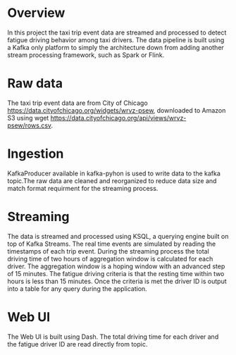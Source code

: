 # Overview

In this project the taxi trip event data are streamed and processed to detect fatigue driving behavior among 
taxi drivers. The data pipeline is built using a Kafka only platform to simply the architecture down from
adding another stream processing framework, such as Spark or Flink. 

# Raw data 
The taxi trip event data are from City of Chicago https://data.cityofchicago.org/widgets/wrvz-psew, downloaded 
to Amazon S3 using wget https://data.cityofchicago.org/api/views/wrvz-psew/rows.csv. 

# Ingestion
KafkaProducer available in kafka-pyhon is used to write data to the kafka topic.The raw data are cleaned and reorganized 
to reduce data size and match format requirment for the streaming process. 

# Streaming 
The data is streamed and processed using KSQL,  a querying engine built on top of Kafka Streams. The real time events are simulated by reading the timestamps of each trip event. 
During the streaming process the total driving time of two hours of aggregation window is calculated for each driver. The aggregation window is a hoping window with an advanced step of 15 minutes. 
The fatigue driving criteria is that the resting time within two hours is less than 15 minutes. Once the criteria is met the driver ID is output into a table for any query during the application. 


# Web UI
The Web UI is built using Dash. The total driving time for each driver and the fatigue driver ID are read directly from topic. 
